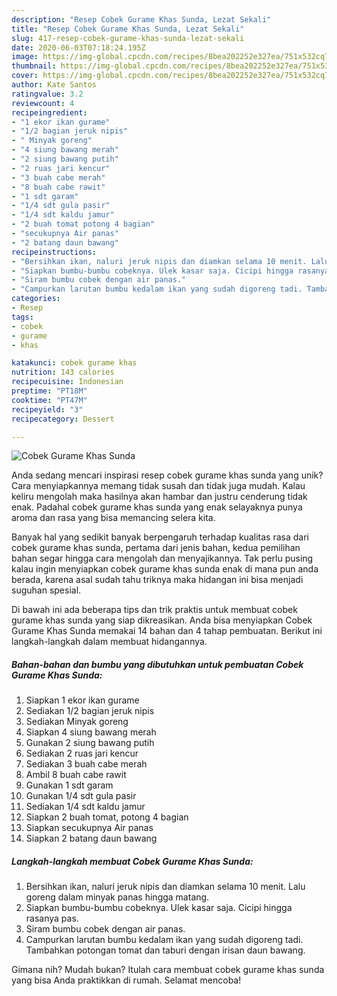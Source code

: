 ```yaml
---
description: "Resep Cobek Gurame Khas Sunda, Lezat Sekali"
title: "Resep Cobek Gurame Khas Sunda, Lezat Sekali"
slug: 417-resep-cobek-gurame-khas-sunda-lezat-sekali
date: 2020-06-03T07:18:24.195Z
image: https://img-global.cpcdn.com/recipes/8bea202252e327ea/751x532cq70/cobek-gurame-khas-sunda-foto-resep-utama.jpg
thumbnail: https://img-global.cpcdn.com/recipes/8bea202252e327ea/751x532cq70/cobek-gurame-khas-sunda-foto-resep-utama.jpg
cover: https://img-global.cpcdn.com/recipes/8bea202252e327ea/751x532cq70/cobek-gurame-khas-sunda-foto-resep-utama.jpg
author: Kate Santos
ratingvalue: 3.2
reviewcount: 4
recipeingredient:
- "1 ekor ikan gurame"
- "1/2 bagian jeruk nipis"
- " Minyak goreng"
- "4 siung bawang merah"
- "2 siung bawang putih"
- "2 ruas jari kencur"
- "3 buah cabe merah"
- "8 buah cabe rawit"
- "1 sdt garam"
- "1/4 sdt gula pasir"
- "1/4 sdt kaldu jamur"
- "2 buah tomat potong 4 bagian"
- "secukupnya Air panas"
- "2 batang daun bawang"
recipeinstructions:
- "Bersihkan ikan, naluri jeruk nipis dan diamkan selama 10 menit. Lalu goreng dalam minyak panas hingga matang."
- "Siapkan bumbu-bumbu cobeknya. Ulek kasar saja. Cicipi hingga rasanya pas."
- "Siram bumbu cobek dengan air panas."
- "Campurkan larutan bumbu kedalam ikan yang sudah digoreng tadi. Tambahkan potongan tomat dan taburi dengan irisan daun bawang."
categories:
- Resep
tags:
- cobek
- gurame
- khas

katakunci: cobek gurame khas 
nutrition: 143 calories
recipecuisine: Indonesian
preptime: "PT18M"
cooktime: "PT47M"
recipeyield: "3"
recipecategory: Dessert

---
```



![Cobek Gurame Khas Sunda](https://img-global.cpcdn.com/recipes/8bea202252e327ea/751x532cq70/cobek-gurame-khas-sunda-foto-resep-utama.jpg)

Anda sedang mencari inspirasi resep cobek gurame khas sunda yang unik? Cara menyiapkannya memang tidak susah dan tidak juga mudah. Kalau keliru mengolah maka hasilnya akan hambar dan justru cenderung tidak enak. Padahal cobek gurame khas sunda yang enak selayaknya punya aroma dan rasa yang bisa memancing selera kita.



Banyak hal yang sedikit banyak berpengaruh terhadap kualitas rasa dari cobek gurame khas sunda, pertama dari jenis bahan, kedua pemilihan bahan segar hingga cara mengolah dan menyajikannya. Tak perlu pusing kalau ingin menyiapkan cobek gurame khas sunda enak di mana pun anda berada, karena asal sudah tahu triknya maka hidangan ini bisa menjadi suguhan spesial.


Di bawah ini ada beberapa tips dan trik praktis untuk membuat cobek gurame khas sunda yang siap dikreasikan. Anda bisa menyiapkan Cobek Gurame Khas Sunda memakai 14 bahan dan 4 tahap pembuatan. Berikut ini langkah-langkah dalam membuat hidangannya.

<!--inarticleads1-->

##### Bahan-bahan dan bumbu yang dibutuhkan untuk pembuatan Cobek Gurame Khas Sunda:

1. Siapkan 1 ekor ikan gurame
1. Sediakan 1/2 bagian jeruk nipis
1. Sediakan  Minyak goreng
1. Siapkan 4 siung bawang merah
1. Gunakan 2 siung bawang putih
1. Sediakan 2 ruas jari kencur
1. Sediakan 3 buah cabe merah
1. Ambil 8 buah cabe rawit
1. Gunakan 1 sdt garam
1. Gunakan 1/4 sdt gula pasir
1. Sediakan 1/4 sdt kaldu jamur
1. Siapkan 2 buah tomat, potong 4 bagian
1. Siapkan secukupnya Air panas
1. Siapkan 2 batang daun bawang




<!--inarticleads2-->

##### Langkah-langkah membuat Cobek Gurame Khas Sunda:

1. Bersihkan ikan, naluri jeruk nipis dan diamkan selama 10 menit. Lalu goreng dalam minyak panas hingga matang.
1. Siapkan bumbu-bumbu cobeknya. Ulek kasar saja. Cicipi hingga rasanya pas.
1. Siram bumbu cobek dengan air panas.
1. Campurkan larutan bumbu kedalam ikan yang sudah digoreng tadi. Tambahkan potongan tomat dan taburi dengan irisan daun bawang.




Gimana nih? Mudah bukan? Itulah cara membuat cobek gurame khas sunda yang bisa Anda praktikkan di rumah. Selamat mencoba!
